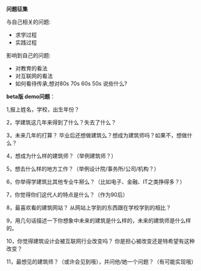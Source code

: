 **问题征集**  

与自己相关的问题:   
* 求学过程  
* 实践过程   

影响到自己的问题:  
* 对教育的看法   
* 对互联网的看法 
* 如何看待传承,想对80s 70s 60s 50s 说些什么? 




**beta版 demo问题**：

1,报上姓名，学校，出生年份？ 

2，学建筑这几年来得到了什么？失去了什么？

3，未来几年的打算？ 毕业后还想做建筑么？想成为建筑师吗？如果不，想做什么？

4，想成为什么样的建筑师？（举例建筑师？）  

5，想去什么样的地方工作？（举例设计院/事务所/公司/机构？）

6，你举得学建筑比其他专业牛掰么？（比如电子、金融、IT之类挣得多？）

7，你觉得你们这代人的特点是什么？（作为90后）

8，最喜欢看的建筑网站？ 从网站上学到的东西跟在学校学到的相比？

9，用几句话描述一下你想象中未来的建筑是什么样的，未来的建筑师是什么样的。

10，你觉得建筑设计会被互联网行业改变吗？ 你是担心被改变还是特希望有这种改变？

11，最想见的建筑师？（或许会见到哦），并问他/她一个问题？（有可能实现哦）
